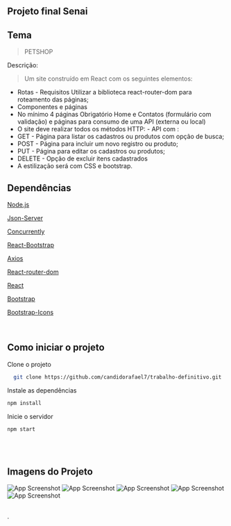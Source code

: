 ## Projeto final Senai 

## Tema

> PETSHOP

Descrição:

> Um site construído em React com os seguintes elementos:
- Rotas - Requisitos Utilizar a biblioteca react-router-dom para roteamento das páginas;
- Componentes e páginas
- No mínimo 4 páginas Obrigatório Home e Contatos (formulário com validação) e páginas para
consumo de uma API (externa ou local)
- O site deve realizar todos os métodos HTTP: - API com :
- GET - Página para listar os cadastros ou produtos com opção de busca;
- POST - Página para incluir um novo registro ou produto;
- PUT - Página para editar os cadastros ou produtos;
- DELETE - Opção de excluir itens cadastrados
- A estilização será com CSS e bootstrap.

## Dependências

[Node.js](https://nodejs.org/en/)

[Json-Server](https://github.com/typicode/json-server)

[Concurrently](https://www.npmjs.com/package/concurrently)

[React-Bootstrap](https://react-bootstrap.github.io/)

[Axios](https://axios-http.com/ptbr/)

[React-router-dom](https://reactrouter.com/en/main)

[React](https://react.dev/)

[Bootstrap](https://getbootstrap.com/)

[Bootstrap-Icons](https://icons.getbootstrap.com/)

<br>

## Como iniciar o projeto

Clone o projeto

```bash
  git clone https://github.com/candidorafael7/trabalho-definitivo.git
```

Instale as dependências

```bash
npm install
```

Inicie o servidor

```bash
npm start
```


<br><br>

## Imagens do Projeto

![App Screenshot](./imagens%20do%20readme/Imagem%20do%20WhatsApp%20de%202023-11-12%20à(s)%2018.04.02_c13abacc.jpg)
![App Screenshot](./imagens%20do%20readme/Imagem%20do%20WhatsApp%20de%202023-11-12%20à(s)%2018.04.01_13c53f11.jpg)
![App Screenshot](./imagens%20do%20readme/Imagem%20do%20WhatsApp%20de%202023-11-12%20à(s)%2018.04.02_36759bb7.jpg)
![App Screenshot](./imagens%20do%20readme/Imagem%20do%20WhatsApp%20de%202023-11-12%20à(s)%2018.04.03_15da10e6.jpg)
![App Screenshot](./imagens%20do%20readme/Imagem%20do%20WhatsApp%20de%202023-11-12%20à(s)%2018.04.01_f9c28702.jpg)

<br>
.